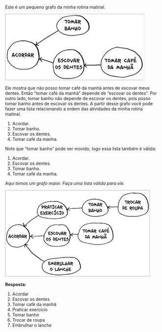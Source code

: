 Este é um pequeno grafo da minha rotina matinal.

![Rotina Matinal](/Capítulo_6/Pesquisa_em_largura/Grafo/Exercícios/imagens/rotinaMatinal.jpg)

Ele mostra que não posso tomar café da manhã antes de escovar meus dentes. Então “tomar café da manhã” depende de “escovar os dentes”.
Por outro lado, tomar banho não depende de escovar os dentes, pois posso
tomar banho antes de escovar os dentes. A partir desse grafo você pode fazer uma lista relacionando a ordem das atividades da minha rotina matinal.

1. Acordar.
2. Tomar banho.
3. Escovar os dentes.
4. Tomar café da manha.

Note que “tomar banho” pode ser movido, logo essa lista também é válida:

1. Acordar.
2. Escovar os dentes.
3. Tomar banho.
4. Tomar café da manha.

*Aqui temos um grafo maior. Faça uma lista válida para ele.*

![Listas](/Capítulo_6/Pesquisa_em_largura/Grafo/Exercícios/imagens/listamaior2.jpg)

**Resposta:** 
1. Acordar
2. Escovar os dentes
3. Tomar café da manhã
4. Praticar exercício
5. Tomar banho
6. Trocar de roupa
7. Embrulhar o lanche